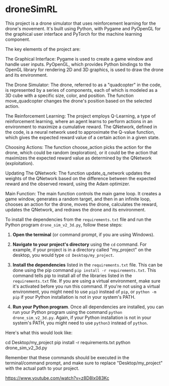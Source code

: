 # droneSimRL
This project is a drone simulator that uses reinforcement learning for the drone's movement. It's built using Python, with Pygame and PyOpenGL for the graphical user interface and PyTorch for the machine learning component.

The key elements of the project are:

The Graphical Interface: Pygame is used to create a game window and handle user inputs. PyOpenGL, which provides Python bindings to the OpenGL library for rendering 2D and 3D graphics, is used to draw the drone and its environment.

The Drone Simulator: The drone, referred to as a "quadcopter" in the code, is represented by a series of components, each of which is modeled as a 3D cube with a specific size, color, and position. The function move_quadcopter changes the drone's position based on the selected action.

The Reinforcement Learning: The project employs Q-Learning, a type of reinforcement learning, where an agent learns to perform actions in an environment to maximize a cumulative reward. The QNetwork, defined in the code, is a neural network used to approximate the Q-value function, which gives the expected reward value of a certain action in a given state.

Choosing Actions: The function choose_action picks the action for the drone, which could be random (exploration), or it could be the action that maximizes the expected reward value as determined by the QNetwork (exploitation).

Updating The QNetwork: The function update_q_network updates the weights of the QNetwork based on the difference between the expected reward and the observed reward, using the Adam optimizer.

Main Function: The main function controls the main game loop. It creates a game window, generates a random target, and then in an infinite loop, chooses an action for the drone, moves the drone, calculates the reward, updates the QNetwork, and redraws the drone and its environment.

To install the dependencies from the `requirements.txt` file and run the Python program `drone_sim_v2_3d.py`, follow these steps:

1. **Open the terminal** (or command prompt, if you are using Windows).

2. **Navigate to your project's directory** using the `cd` command. For example, if your project is in a directory called "my_project" on the desktop, you would type `cd Desktop/my_project`.

3. **Install the dependencies** listed in the `requirements.txt` file. This can be done using the pip command `pip install -r requirements.txt`. This command tells pip to install all of the libraries listed in the `requirements.txt` file. If you are using a virtual environment, make sure it's activated before you run this command. If you're not using a virtual environment, you might need to use `pip3` instead of `pip`, or `python -m pip` if your Python installation is not in your system's PATH.

4. **Run your Python program**. Once all dependencies are installed, you can run your Python program using the command `python drone_sim_v2_3d.py`. Again, if your Python installation is not in your system's PATH, you might need to use `python3` instead of `python`.

Here's what this would look like:

cd Desktop/my_project
pip install -r requirements.txt
python drone_sim_v2_3d.py

Remember that these commands should be executed in the terminal/command prompt, and make sure to replace "Desktop/my_project" with the actual path to your project.

https://www.youtube.com/watch?v=z8D8lx083Kc
